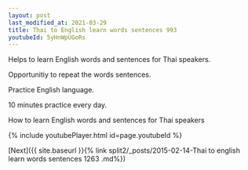 ```yaml
---
layout: post
last_modified_at: 2021-03-29
title: Thai to English learn words sentences 993 
youtubeId: 5yHnWpUGoRs
---
```

 
 
Helps to learn English words and sentences for Thai speakers.

Opportunitiy to repeat the words sentences. 

Practice English language. 
 
10 minutes practice every day. 
 
How to learn English words and sentences for Thai speakers 
 
{% include youtubePlayer.html id=page.youtubeId %}
 
 
[Next]({{ site.baseurl }}{% link  split2/_posts/2015-02-14-Thai to english learn words sentences 1263 .md%})
 
